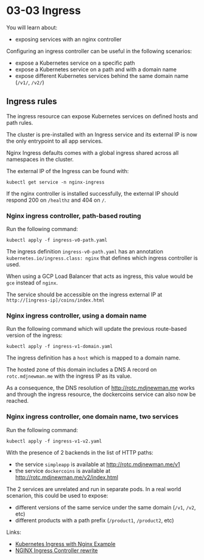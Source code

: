 # 03-03 Ingress

You will learn about:

* exposing services with an nginx controller

Configuring an ingress controller can be useful in the following scenarios:

* expose a Kubernetes service on a specific path
* expose a Kubernetes service on a path and with a domain name
* expose different Kubernetes services behind the same domain name (`/v1/`, `/v2/`)

## Ingress rules

The ingress resource can expose Kubernetes services on defined hosts and path rules.

The cluster is pre-installed with an Ingress service and its external IP is now the only entrypoint to all app services.

Nginx Ingress defaults comes with a global ingress shared across all namespaces in the cluster. 

The external IP of the Ingress can be found with:

```console
kubectl get service -n nginx-ingress
```

If the nginx controller is installed successfully, the external IP should respond 200 on `/healthz` and 404 on `/`.

### Nginx ingress controller, path-based routing

Run the following command:

```console
kubectl apply -f ingress-v0-path.yaml
```

The ingress definition `ingress-v0-path.yaml` has an annotation `kubernetes.io/ingress.class: nginx` that defines which ingress controller is used.

When using a GCP Load Balancer that acts as ingress, this value would be `gce` instead of `nginx`.

The service should be accessible on the ingress external IP at `http://[ingress-ip]/coins/index.html`

### Nginx ingress controller, using a domain name

Run the following command which will update the previous route-based version of the ingress:

```console
kubectl apply -f ingress-v1-domain.yaml
```

The ingress definition has a `host` which is mapped to a domain name.

The hosted zone of this domain includes a DNS A record on `rotc.mdjnewman.me` with the ingress IP as its value.

As a consequence, the DNS resolution of <http://rotc.mdjnewman.me> works and through the ingress resource, the dockercoins service can also now be reached.

### Nginx ingress controller, one domain name, two services

Run the following command:

```console
kubectl apply -f ingress-v1-v2.yaml
```

With the presence of 2 backends in the list of HTTP paths:

* the service `simpleapp` is available at <http://rotc.mdjnewman.me/v1>
* the service `dockercoins` is available at <http://rotc.mdjnewman.me/v2/index.html>

The 2 services are unrelated and run in separate pods. In a real world scenarion, this could be used to expose:

* different versions of the same service under the same domain (`/v1`, `/v2`, etc)
* different products with a path prefix (`/product1`, `/product2`, etc)

Links:

* [Kubernetes Ingress with Nginx Example](https://matthewpalmer.net/kubernetes-app-developer/articles/kubernetes-ingress-guide-nginx-example.html)
* [NGINX Ingress Controller rewrite](https://kubernetes.github.io/ingress-nginx/examples/rewrite/)
